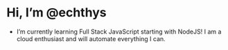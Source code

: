 # Hi, I’m @echthys
- I’m currently learning Full Stack JavaScript starting with NodeJS! I am a cloud enthusiast and will automate everything I can. 


<!---
echthys/echthys is a ✨ special ✨ repository because its `README.md` (this file) appears on your GitHub profile.
You can click the Preview link to take a look at your changes.
--->
